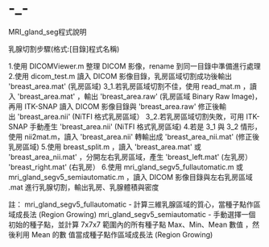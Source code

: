 # -_-

MRI_gland_seg程式說明

乳腺切割步驟(格式:[目錄]程式名稱)

1.使用 DICOMViewer.m 整理 DICOM 影像，rename 到同一目錄中準備進行處理
2.使用 dicom_test.m 讀入 DICOM 影像目錄，乳房區域切割成功後輸出 'breast_area.mat' (乳房區域)
3_1.若乳房區域切割不佳，使用 read_mat.m ，讀入 'breast_area.mat' ，輸出 'breast_area.raw' (乳房區域 Binary Raw Image)，再用 ITK-SNAP 讀入 DICOM 影像目錄與 'breast_area.raw' 修正後輸  
    出 'breast_area.nii' (NiTFI 格式乳房區域）
3_2.若乳房區域切割失敗，可用 ITK-SNAP 手動產生 'breast_area.nii' (NiTFI 格式乳房區域)
4.若是 3_1 與 3_2 情形，使用 nii2mat.m，讀入 'breast_area.nii' 轉輸出成 'breast_area_nii.mat' (修正後乳房區域)
5.使用 breast_split.m ，讀入 'breast_area.mat' 或 'breast_area_nii.mat' ，分開左右乳房區域，產生 'breast_left.mat' (左乳房） 'breast_right.mat' (右乳房）
6.使用 mri_gland_segv5_fullautomatic.m 或 mri_gland_segv5_semiautomatic.m ，讀入 DICOM 影像目錄與左右乳房區域 .mat 進行乳腺切割，輸出乳房、乳腺體積與密度

註：
    mri_gland_segv5_fullautomatic - 計算三維乳腺區域的質心，當種子點作區域成長法 (Region Growing)
    mri_gland_segv5_semiautomatic - 手動選擇一個初始的種子點，並計算 7x7x7 範圍內的所有種子點 Max、Min、Mean 數值 ，然後利用 Mean 的數
                                    值當成種子點作區域成長法 (Region Growing)
